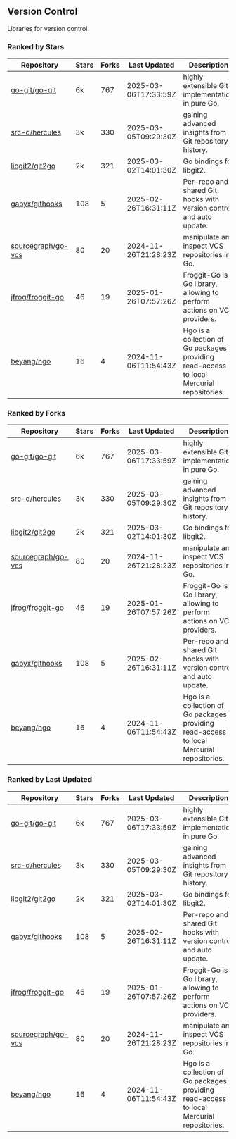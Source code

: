 ## Version Control

Libraries for version control.

### Ranked by Stars

| Repository | Stars | Forks | Last Updated | Description | 
|------------|-------|-------|--------------|-------------|
| [go-git/go-git](https://github.com/go-git/go-git) | 6k | 767 | 2025-03-06T17:33:59Z |  highly extensible Git implementation in pure Go. |
| [src-d/hercules](https://github.com/src-d/hercules) | 3k | 330 | 2025-03-05T09:29:30Z |  gaining advanced insights from Git repository history. |
| [libgit2/git2go](https://github.com/libgit2/git2go) | 2k | 321 | 2025-03-02T14:01:30Z |  Go bindings for libgit2. |
| [gabyx/githooks](https://github.com/gabyx/githooks) | 108 | 5 | 2025-02-26T16:31:11Z |  Per-repo and shared Git hooks with version control and auto update. |
| [sourcegraph/go-vcs](https://github.com/sourcegraph/go-vcs) | 80 | 20 | 2024-11-26T21:28:23Z |  manipulate and inspect VCS repositories in Go. |
| [jfrog/froggit-go](https://github.com/jfrog/froggit-go) | 46 | 19 | 2025-01-26T07:57:26Z |  Froggit-Go is a Go library, allowing to perform actions on VCS providers. |
| [beyang/hgo](https://github.com/beyang/hgo) | 16 | 4 | 2024-11-06T11:54:43Z |  Hgo is a collection of Go packages providing read-access to local Mercurial repositories. |

### Ranked by Forks

| Repository | Stars | Forks | Last Updated | Description | 
|------------|-------|-------|--------------|-------------|
| [go-git/go-git](https://github.com/go-git/go-git) | 6k | 767 | 2025-03-06T17:33:59Z |  highly extensible Git implementation in pure Go. |
| [src-d/hercules](https://github.com/src-d/hercules) | 3k | 330 | 2025-03-05T09:29:30Z |  gaining advanced insights from Git repository history. |
| [libgit2/git2go](https://github.com/libgit2/git2go) | 2k | 321 | 2025-03-02T14:01:30Z |  Go bindings for libgit2. |
| [sourcegraph/go-vcs](https://github.com/sourcegraph/go-vcs) | 80 | 20 | 2024-11-26T21:28:23Z |  manipulate and inspect VCS repositories in Go. |
| [jfrog/froggit-go](https://github.com/jfrog/froggit-go) | 46 | 19 | 2025-01-26T07:57:26Z |  Froggit-Go is a Go library, allowing to perform actions on VCS providers. |
| [gabyx/githooks](https://github.com/gabyx/githooks) | 108 | 5 | 2025-02-26T16:31:11Z |  Per-repo and shared Git hooks with version control and auto update. |
| [beyang/hgo](https://github.com/beyang/hgo) | 16 | 4 | 2024-11-06T11:54:43Z |  Hgo is a collection of Go packages providing read-access to local Mercurial repositories. |

### Ranked by Last Updated

| Repository | Stars | Forks | Last Updated | Description | 
|------------|-------|-------|--------------|-------------|
| [go-git/go-git](https://github.com/go-git/go-git) | 6k | 767 | 2025-03-06T17:33:59Z |  highly extensible Git implementation in pure Go. |
| [src-d/hercules](https://github.com/src-d/hercules) | 3k | 330 | 2025-03-05T09:29:30Z |  gaining advanced insights from Git repository history. |
| [libgit2/git2go](https://github.com/libgit2/git2go) | 2k | 321 | 2025-03-02T14:01:30Z |  Go bindings for libgit2. |
| [gabyx/githooks](https://github.com/gabyx/githooks) | 108 | 5 | 2025-02-26T16:31:11Z |  Per-repo and shared Git hooks with version control and auto update. |
| [jfrog/froggit-go](https://github.com/jfrog/froggit-go) | 46 | 19 | 2025-01-26T07:57:26Z |  Froggit-Go is a Go library, allowing to perform actions on VCS providers. |
| [sourcegraph/go-vcs](https://github.com/sourcegraph/go-vcs) | 80 | 20 | 2024-11-26T21:28:23Z |  manipulate and inspect VCS repositories in Go. |
| [beyang/hgo](https://github.com/beyang/hgo) | 16 | 4 | 2024-11-06T11:54:43Z |  Hgo is a collection of Go packages providing read-access to local Mercurial repositories. |

